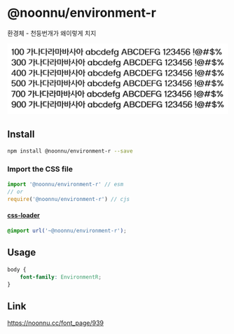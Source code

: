 # @noonnu/environment-r

환경체 - 천둥번개가 왜이렇게 치지

![example](./example.png)

## Install

```bash
npm install @noonnu/environment-r --save
```

### Import the CSS file

```js
import '@noonnu/environment-r' // esm
// or
require('@noonnu/environment-r') // cjs
```

#### [css-loader](https://github.com/webpack-contrib/css-loader)

```css
@import url('~@noonnu/environment-r');
```

## Usage

```css
body {
    font-family: EnvironmentR;
}
```

## Link

https://noonnu.cc/font_page/939
